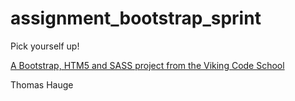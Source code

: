 assignment_bootstrap_sprint
===========================

Pick yourself up!

[A Bootstrap, HTM5 and SASS project from the Viking Code School](http://www.vikingcodeschool.com)

Thomas Hauge
